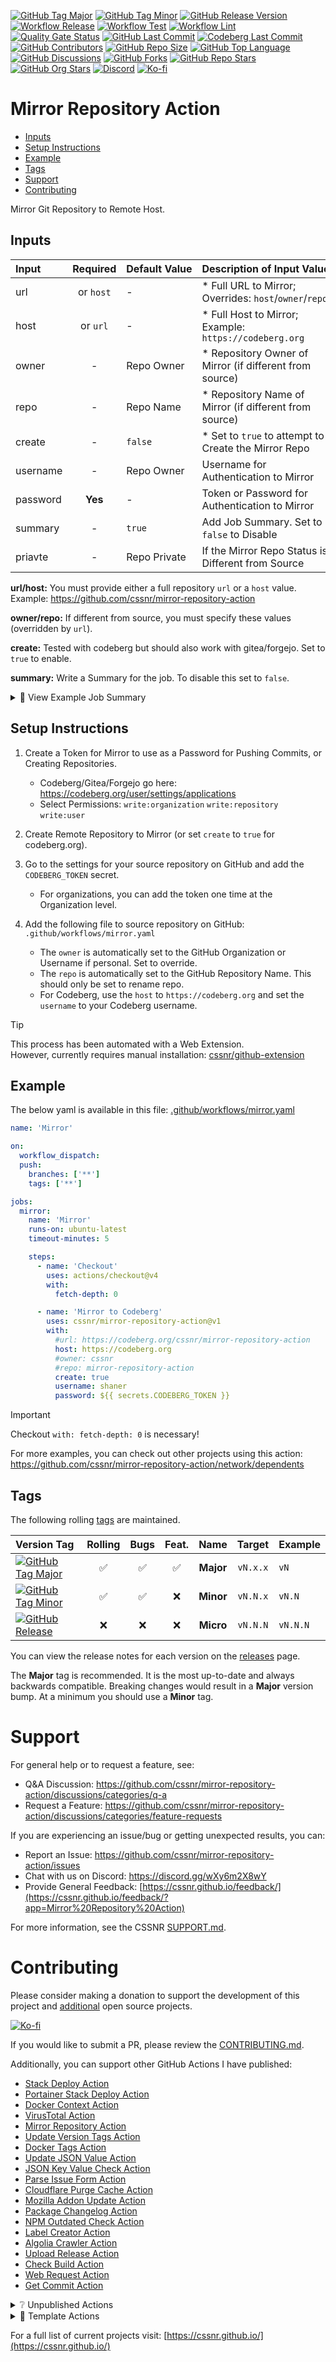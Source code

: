 [![GitHub Tag Major](https://img.shields.io/github/v/tag/cssnr/mirror-repository-action?sort=semver&filter=!v*.*&logo=git&logoColor=white&labelColor=585858&label=%20)](https://github.com/cssnr/mirror-repository-action/tags)
[![GitHub Tag Minor](https://img.shields.io/github/v/tag/cssnr/mirror-repository-action?sort=semver&filter=!v*.*.*&logo=git&logoColor=white&labelColor=585858&label=%20)](https://github.com/cssnr/mirror-repository-action/releases)
[![GitHub Release Version](https://img.shields.io/github/v/release/cssnr/mirror-repository-action?logo=git&logoColor=white&labelColor=585858&label=%20)](https://github.com/cssnr/mirror-repository-action/releases/latest)
[![Workflow Release](https://img.shields.io/github/actions/workflow/status/cssnr/mirror-repository-action/release.yaml?logo=cachet&label=release)](https://github.com/cssnr/mirror-repository-action/actions/workflows/release.yaml)
[![Workflow Test](https://img.shields.io/github/actions/workflow/status/cssnr/mirror-repository-action/test.yaml?logo=cachet&label=test)](https://github.com/cssnr/mirror-repository-action/actions/workflows/test.yaml)
[![Workflow Lint](https://img.shields.io/github/actions/workflow/status/cssnr/mirror-repository-action/lint.yaml?logo=cachet&label=lint)](https://github.com/cssnr/mirror-repository-action/actions/workflows/lint.yaml)
[![Quality Gate Status](https://sonarcloud.io/api/project_badges/measure?project=cssnr_mirror-repository-action&metric=alert_status)](https://sonarcloud.io/summary/new_code?id=cssnr_mirror-repository-action)
[![GitHub Last Commit](https://img.shields.io/github/last-commit/cssnr/mirror-repository-action?logo=github&label=updated)](https://github.com/cssnr/mirror-repository-action/pulse)
[![Codeberg Last Commit](https://img.shields.io/gitea/last-commit/cssnr/mirror-repository-action/master?gitea_url=https%3A%2F%2Fcodeberg.org%2F&logo=codeberg&logoColor=white&label=updated)](https://codeberg.org/cssnr/mirror-repository-action)
[![GitHub Contributors](https://img.shields.io/github/contributors/cssnr/mirror-repository-action?logo=github)](https://github.com/cssnr/mirror-repository-action/graphs/contributors)
[![GitHub Repo Size](https://img.shields.io/github/repo-size/cssnr/mirror-repository-action?logo=bookstack&logoColor=white&label=repo%20size)](https://github.com/cssnr/mirror-repository-action?tab=readme-ov-file#readme)
[![GitHub Top Language](https://img.shields.io/github/languages/top/cssnr/mirror-repository-action?logo=htmx)](https://github.com/cssnr/mirror-repository-action)
[![GitHub Discussions](https://img.shields.io/github/discussions/cssnr/mirror-repository-action?logo=github)](https://github.com/cssnr/mirror-repository-action/discussions)
[![GitHub Forks](https://img.shields.io/github/forks/cssnr/mirror-repository-action?style=flat&logo=github)](https://github.com/cssnr/mirror-repository-action/forks)
[![GitHub Repo Stars](https://img.shields.io/github/stars/cssnr/mirror-repository-action?style=flat&logo=github)](https://github.com/cssnr/mirror-repository-action/stargazers)
[![GitHub Org Stars](https://img.shields.io/github/stars/cssnr?style=flat&logo=github&label=org%20stars)](https://cssnr.github.io/)
[![Discord](https://img.shields.io/discord/899171661457293343?logo=discord&logoColor=white&label=discord&color=7289da)](https://discord.gg/wXy6m2X8wY)
[![Ko-fi](https://img.shields.io/badge/Ko--fi-72a5f2?logo=kofi&label=support)](https://ko-fi.com/cssnr)

# Mirror Repository Action

- [Inputs](#Inputs)
- [Setup Instructions](#Setup-Instructions)
- [Example](#Example)
- [Tags](#Tags)
- [Support](#Support)
- [Contributing](#Contributing)

Mirror Git Repository to Remote Host.

## Inputs

| Input    | Required  | Default&nbsp;Value | Description&nbsp;of&nbsp;Input&nbsp;Value                |
| :------- | :-------: | :----------------- | :------------------------------------------------------- |
| url      | or `host` | -                  | \* Full URL to Mirror; Overrides: `host`/`owner`/`repo`  |
| host     | or `url`  | -                  | \* Full Host to Mirror; Example: `https://codeberg.org`  |
| owner    |     -     | Repo Owner         | \* Repository Owner of Mirror (if different from source) |
| repo     |     -     | Repo Name          | \* Repository Name of Mirror (if different from source)  |
| create   |     -     | `false`            | \* Set to `true` to attempt to Create the Mirror Repo    |
| username |     -     | Repo Owner         | Username for Authentication to Mirror                    |
| password |  **Yes**  | -                  | Token or Password for Authentication to Mirror           |
| summary  |     -     | `true`             | Add Job Summary. Set to `false` to Disable               |
| priavte  |     -     | Repo Private       | If the Mirror Repo Status is Different from Source       |

**url/host:** You must provide either a full repository `url` or a `host` value.  
Example: https://github.com/cssnr/mirror-repository-action

**owner/repo:** If different from source, you must specify these values (overridden by `url`).

**create:** Tested with codeberg but should also work with gitea/forgejo. Set to `true` to enable.

**summary:** Write a Summary for the job. To disable this set to `false`.

<details><summary>👀 View Example Job Summary</summary>

---

✅ Successfully Mirrored: `cssnr/mirror-repository-action`

- https://codeberg.org/cssnr/mirror-repository-action

<details><summary>Results</summary>

```text
remote:
remote: Create a new pull request for 'updates':
remote:   https://codeberg.org/cssnr/mirror-repository-action/compare/master...updates
remote:
To https://codeberg.org/cssnr/mirror-repository-action
   eaadc3f..da84f34  origin/updates -> updates
```

</details>

---

</details>

## Setup Instructions

1. Create a Token for Mirror to use as a Password for Pushing Commits, or Creating Repositories.
   - Codeberg/Gitea/Forgejo go here: https://codeberg.org/user/settings/applications
   - Select Permissions: `write:organization` `write:repository` `write:user`

2. Create Remote Repository to Mirror (or set `create` to `true` for codeberg.org).

3. Go to the settings for your source repository on GitHub and add the `CODEBERG_TOKEN` secret.
   - For organizations, you can add the token one time at the Organization level.

4. Add the following file to source repository on GitHub: `.github/workflows/mirror.yaml`
   - The `owner` is automatically set to the GitHub Organization or Username if personal. Set to override.
   - The `repo` is automatically set to the GitHub Repository Name. This should only be set to rename repo.
   - For Codeberg, use the `host` to `https://codeberg.org` and set the `username` to your Codeberg username.

> [!TIP]  
> This process has been automated with a Web Extension.  
> However, currently requires manual installation:
> [cssnr/github-extension](https://github.com/cssnr/github-extension)

## Example

The below yaml is available in this file: [.github/workflows/mirror.yaml](mirror.yaml)

```yaml
name: 'Mirror'

on:
  workflow_dispatch:
  push:
    branches: ['**']
    tags: ['**']

jobs:
  mirror:
    name: 'Mirror'
    runs-on: ubuntu-latest
    timeout-minutes: 5

    steps:
      - name: 'Checkout'
        uses: actions/checkout@v4
        with:
          fetch-depth: 0

      - name: 'Mirror to Codeberg'
        uses: cssnr/mirror-repository-action@v1
        with:
          #url: https://codeberg.org/cssnr/mirror-repository-action
          host: https://codeberg.org
          #owner: cssnr
          #repo: mirror-repository-action
          create: true
          username: shaner
          password: ${{ secrets.CODEBERG_TOKEN }}
```

> [!IMPORTANT]  
> Checkout `with: fetch-depth: 0` is necessary!

For more examples, you can check out other projects using this action:  
https://github.com/cssnr/mirror-repository-action/network/dependents

## Tags

The following rolling [tags](https://github.com/cssnr/mirror-repository-action/tags) are maintained.

| Version&nbsp;Tag                                                                                                                                                                                                                 | Rolling | Bugs | Feat. |   Name    |  Target  | Example  |
| :------------------------------------------------------------------------------------------------------------------------------------------------------------------------------------------------------------------------------- | :-----: | :--: | :---: | :-------: | :------: | :------- |
| [![GitHub Tag Major](https://img.shields.io/github/v/tag/cssnr/mirror-repository-action?sort=semver&filter=!v*.*&style=for-the-badge&label=%20&color=44cc10)](https://github.com/cssnr/mirror-repository-action/releases/latest) |   ✅    |  ✅  |  ✅   | **Major** | `vN.x.x` | `vN`     |
| [![GitHub Tag Minor](https://img.shields.io/github/v/tag/cssnr/mirror-repository-action?sort=semver&filter=!v*.*.*&style=for-the-badge&label=%20&color=blue)](https://github.com/cssnr/mirror-repository-action/releases/latest) |   ✅    |  ✅  |  ❌   | **Minor** | `vN.N.x` | `vN.N`   |
| [![GitHub Release](https://img.shields.io/github/v/release/cssnr/mirror-repository-action?style=for-the-badge&label=%20&color=red)](https://github.com/cssnr/mirror-repository-action/releases/latest)                           |   ❌    |  ❌  |  ❌   | **Micro** | `vN.N.N` | `vN.N.N` |

You can view the release notes for each version on the [releases](https://github.com/cssnr/mirror-repository-action/releases) page.

The **Major** tag is recommended. It is the most up-to-date and always backwards compatible.
Breaking changes would result in a **Major** version bump. At a minimum you should use a **Minor** tag.

# Support

For general help or to request a feature, see:

- Q&A Discussion: https://github.com/cssnr/mirror-repository-action/discussions/categories/q-a
- Request a Feature: https://github.com/cssnr/mirror-repository-action/discussions/categories/feature-requests

If you are experiencing an issue/bug or getting unexpected results, you can:

- Report an Issue: https://github.com/cssnr/mirror-repository-action/issues
- Chat with us on Discord: https://discord.gg/wXy6m2X8wY
- Provide General Feedback: [https://cssnr.github.io/feedback/](https://cssnr.github.io/feedback/?app=Mirror%20Repository%20Action)

For more information, see the CSSNR [SUPPORT.md](https://github.com/cssnr/.github/blob/master/.github/SUPPORT.md#support).

# Contributing

Please consider making a donation to support the development of this project
and [additional](https://cssnr.com/) open source projects.

[![Ko-fi](https://ko-fi.com/img/githubbutton_sm.svg)](https://ko-fi.com/cssnr)

If you would like to submit a PR, please review the [CONTRIBUTING.md](#contributing-ov-file).

Additionally, you can support other GitHub Actions I have published:

- [Stack Deploy Action](https://github.com/cssnr/stack-deploy-action?tab=readme-ov-file#readme)
- [Portainer Stack Deploy Action](https://github.com/cssnr/portainer-stack-deploy-action?tab=readme-ov-file#readme)
- [Docker Context Action](https://github.com/cssnr/docker-context-action?tab=readme-ov-file#readme)
- [VirusTotal Action](https://github.com/cssnr/virustotal-action?tab=readme-ov-file#readme)
- [Mirror Repository Action](https://github.com/cssnr/mirror-repository-action?tab=readme-ov-file#readme)
- [Update Version Tags Action](https://github.com/cssnr/update-version-tags-action?tab=readme-ov-file#readme)
- [Docker Tags Action](https://github.com/cssnr/docker-tags-action?tab=readme-ov-file#readme)
- [Update JSON Value Action](https://github.com/cssnr/update-json-value-action?tab=readme-ov-file#readme)
- [JSON Key Value Check Action](https://github.com/cssnr/json-key-value-check-action?tab=readme-ov-file#readme)
- [Parse Issue Form Action](https://github.com/cssnr/parse-issue-form-action?tab=readme-ov-file#readme)
- [Cloudflare Purge Cache Action](https://github.com/cssnr/cloudflare-purge-cache-action?tab=readme-ov-file#readme)
- [Mozilla Addon Update Action](https://github.com/cssnr/mozilla-addon-update-action?tab=readme-ov-file#readme)
- [Package Changelog Action](https://github.com/cssnr/package-changelog-action?tab=readme-ov-file#readme)
- [NPM Outdated Check Action](https://github.com/cssnr/npm-outdated-action?tab=readme-ov-file#readme)
- [Label Creator Action](https://github.com/cssnr/label-creator-action?tab=readme-ov-file#readme)
- [Algolia Crawler Action](https://github.com/cssnr/algolia-crawler-action?tab=readme-ov-file#readme)
- [Upload Release Action](https://github.com/cssnr/upload-release-action?tab=readme-ov-file#readme)
- [Check Build Action](https://github.com/cssnr/check-build-action?tab=readme-ov-file#readme)
- [Web Request Action](https://github.com/cssnr/web-request-action?tab=readme-ov-file#readme)
- [Get Commit Action](https://github.com/cssnr/get-commit-action?tab=readme-ov-file#readme)

<details><summary>❔ Unpublished Actions</summary>

These actions are not published on the Marketplace, but may be useful.

- [cssnr/draft-release-action](https://github.com/cssnr/draft-release-action?tab=readme-ov-file#readme) - Keep a draft release ready to publish.
- [cssnr/env-json-action](https://github.com/cssnr/env-json-action?tab=readme-ov-file#readme) - Convert env file to json or vice versa.
- [cssnr/push-artifacts-action](https://github.com/cssnr/push-artifacts-action?tab=readme-ov-file#readme) - Sync files to a remote host with rsync.
- [smashedr/update-release-notes-action](https://github.com/smashedr/update-release-notes-action?tab=readme-ov-file#readme) - Update release notes.
- [smashedr/combine-release-notes-action](https://github.com/smashedr/combine-release-notes-action?tab=readme-ov-file#readme) - Combine release notes.

---

</details>

<details><summary>📝 Template Actions</summary>

These are basic action templates that I use for creating new actions.

- [js-test-action](https://github.com/smashedr/js-test-action?tab=readme-ov-file#readme) - JavaScript
- [py-test-action](https://github.com/smashedr/py-test-action?tab=readme-ov-file#readme) - Python
- [ts-test-action](https://github.com/smashedr/ts-test-action?tab=readme-ov-file#readme) - TypeScript
- [docker-test-action](https://github.com/smashedr/docker-test-action?tab=readme-ov-file#readme) - Docker Image

Note: The `docker-test-action` builds, runs and pushes images to [GitHub Container Registry](https://docs.github.com/en/packages/working-with-a-github-packages-registry/working-with-the-container-registry).

---

</details>

For a full list of current projects visit: [https://cssnr.github.io/](https://cssnr.github.io/)
